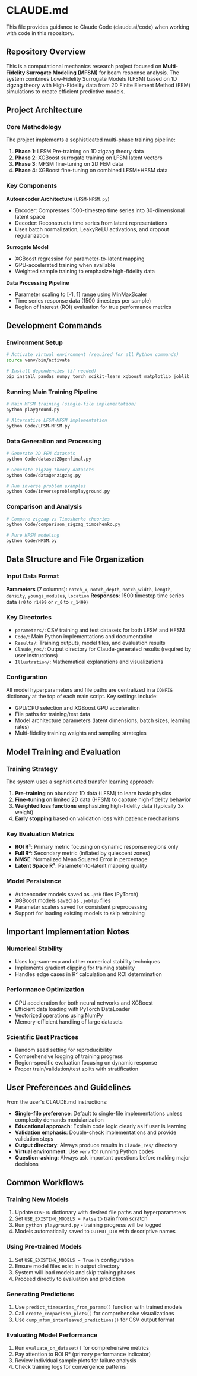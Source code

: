 # CLAUDE.md

This file provides guidance to Claude Code (claude.ai/code) when working with code in this repository.

## Repository Overview

This is a computational mechanics research project focused on **Multi-Fidelity Surrogate Modeling (MFSM)** for beam response analysis. The system combines Low-Fidelity Surrogate Models (LFSM) based on 1D zigzag theory with High-Fidelity data from 2D Finite Element Method (FEM) simulations to create efficient predictive models.

## Project Architecture

### Core Methodology
The project implements a sophisticated multi-phase training pipeline:

1. **Phase 1**: LFSM Pre-training on 1D zigzag theory data
2. **Phase 2**: XGBoost surrogate training on LFSM latent vectors
3. **Phase 3**: MFSM fine-tuning on 2D FEM data
4. **Phase 4**: XGBoost fine-tuning on combined LFSM+HFSM data

### Key Components

**Autoencoder Architecture** (`LFSM-MFSM.py`)
- Encoder: Compresses 1500-timestep time series into 30-dimensional latent space
- Decoder: Reconstructs time series from latent representations
- Uses batch normalization, LeakyReLU activations, and dropout regularization

**Surrogate Model**
- XGBoost regression for parameter-to-latent mapping
- GPU-accelerated training when available
- Weighted sample training to emphasize high-fidelity data

**Data Processing Pipeline**
- Parameter scaling to [-1, 1] range using MinMaxScaler
- Time series response data (1500 timesteps per sample)
- Region of Interest (ROI) evaluation for true performance metrics

## Development Commands

### Environment Setup
```bash
# Activate virtual environment (required for all Python commands)
source venv/bin/activate

# Install dependencies (if needed)
pip install pandas numpy torch scikit-learn xgboost matplotlib joblib
```

### Running Main Training Pipeline
```bash
# Main MFSM training (single-file implementation)
python playground.py

# Alternative LFSM-MFSM implementation
python Code/LFSM-MFSM.py
```

### Data Generation and Processing
```bash
# Generate 2D FEM datasets
python Code/dataset2Dgenfinal.py

# Generate zigzag theory datasets
python Code/datagenzigzag.py

# Run inverse problem examples
python Code/inverseproblemplayground.py
```

### Comparison and Analysis
```bash
# Compare zigzag vs Timoshenko theories
python Code/comparison_zigzag_timoshenko.py

# Pure HFSM modeling
python Code/HFSM.py
```

## Data Structure and File Organization

### Input Data Format
**Parameters** (7 columns): `notch_x`, `notch_depth`, `notch_width`, `length`, `density`, `youngs_modulus`, `location`
**Responses**: 1500 timestep time series data (`r0` to `r1499` or `r_0` to `r_1499`)

### Key Directories
- `parameters/`: CSV training and test datasets for both LFSM and HFSM
- `Code/`: Main Python implementations and documentation
- `Results/`: Training outputs, model files, and evaluation results
- `Claude_res/`: Output directory for Claude-generated results (required by user instructions)
- `Illustration/`: Mathematical explanations and visualizations

### Configuration
All model hyperparameters and file paths are centralized in a `CONFIG` dictionary at the top of each main script. Key settings include:
- GPU/CPU selection and XGBoost GPU acceleration
- File paths for training/test data
- Model architecture parameters (latent dimensions, batch sizes, learning rates)
- Multi-fidelity training weights and sampling strategies

## Model Training and Evaluation

### Training Strategy
The system uses a sophisticated transfer learning approach:
1. **Pre-training** on abundant 1D data (LFSM) to learn basic physics
2. **Fine-tuning** on limited 2D data (HFSM) to capture high-fidelity behavior
3. **Weighted loss functions** emphasizing high-fidelity data (typically 3x weight)
4. **Early stopping** based on validation loss with patience mechanisms

### Key Evaluation Metrics
- **ROI R²**: Primary metric focusing on dynamic response regions only
- **Full R²**: Secondary metric (inflated by quiescent zones)
- **NMSE**: Normalized Mean Squared Error in percentage
- **Latent Space R²**: Parameter-to-latent mapping quality

### Model Persistence
- Autoencoder models saved as `.pth` files (PyTorch)
- XGBoost models saved as `.joblib` files
- Parameter scalers saved for consistent preprocessing
- Support for loading existing models to skip retraining

## Important Implementation Notes

### Numerical Stability
- Uses log-sum-exp and other numerical stability techniques
- Implements gradient clipping for training stability
- Handles edge cases in R² calculation and ROI determination

### Performance Optimization
- GPU acceleration for both neural networks and XGBoost
- Efficient data loading with PyTorch DataLoader
- Vectorized operations using NumPy
- Memory-efficient handling of large datasets

### Scientific Best Practices
- Random seed setting for reproducibility
- Comprehensive logging of training progress
- Region-specific evaluation focusing on dynamic response
- Proper train/validation/test splits with stratification

## User Preferences and Guidelines

From the user's CLAUDE.md instructions:
- **Single-file preference**: Default to single-file implementations unless complexity demands modularization
- **Educational approach**: Explain code logic clearly as if user is learning
- **Validation emphasis**: Double-check implementations and provide validation steps
- **Output directory**: Always produce results in `Claude_res/` directory
- **Virtual environment**: Use `venv` for running Python codes
- **Question-asking**: Always ask important questions before making major decisions

## Common Workflows

### Training New Models
1. Update `CONFIG` dictionary with desired file paths and hyperparameters
2. Set `USE_EXISTING_MODELS = False` to train from scratch
3. Run `python playground.py` - training progress will be logged
4. Models automatically saved to `OUTPUT_DIR` with descriptive names

### Using Pre-trained Models
1. Set `USE_EXISTING_MODELS = True` in configuration
2. Ensure model files exist in output directory
3. System will load models and skip training phases
4. Proceed directly to evaluation and prediction

### Generating Predictions
1. Use `predict_timeseries_from_params()` function with trained models
2. Call `create_comparison_plots()` for comprehensive visualizations
3. Use `dump_mfsm_interleaved_predictions()` for CSV output format

### Evaluating Model Performance
1. Run `evaluate_on_dataset()` for comprehensive metrics
2. Pay attention to ROI R² (primary performance indicator)
3. Review individual sample plots for failure analysis
4. Check training logs for convergence patterns